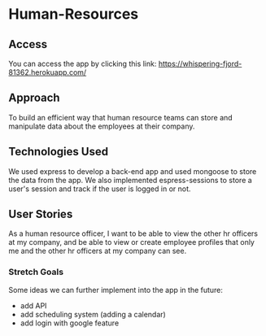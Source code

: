 # Human-Resources

## Access 
You can access the app by clicking this link: https://whispering-fjord-81362.herokuapp.com/

## Approach
To build an efficient way that human resource teams can store and manipulate data about the employees at their company.

## Technologies Used
We used express to develop a back-end app and used mongoose to store the data from the app. We also implemented espress-sessions to store a user's session and track if the user is logged in or not. 

## User Stories
As a human resource officer, I want to be able to view the other hr officers at my company, and be able to view or create employee profiles that only me and the other hr officers at my company can see.

### Stretch Goals
Some ideas we can further implement into the app in the future: 
- add API
- add scheduling system (adding a calendar)
- add login with google feature

